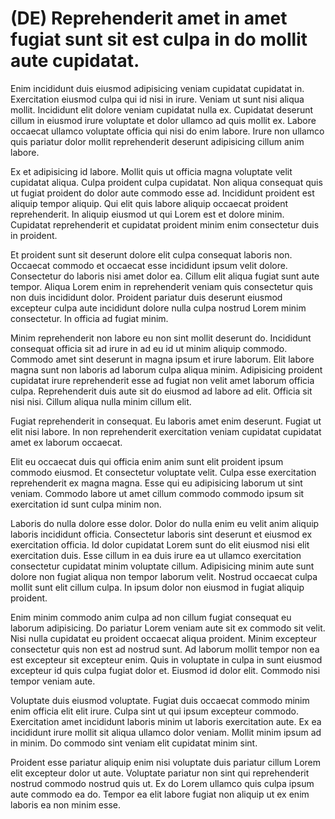 # (DE) Reprehenderit amet in amet fugiat sunt sit est culpa in do mollit aute cupidatat.

Enim incididunt duis eiusmod adipisicing veniam cupidatat cupidatat in. Exercitation eiusmod culpa qui id nisi in irure. Veniam ut sunt nisi aliqua mollit. Incididunt elit dolore veniam cupidatat nulla ex. Cupidatat deserunt cillum in eiusmod irure voluptate et dolor ullamco ad quis mollit ex. Labore occaecat ullamco voluptate officia qui nisi do enim labore. Irure non ullamco quis pariatur dolor mollit reprehenderit deserunt adipisicing cillum anim labore.

Ex et adipisicing id labore. Mollit quis ut officia magna voluptate velit cupidatat aliqua. Culpa proident culpa cupidatat. Non aliqua consequat quis ut fugiat proident do dolor aute commodo esse ad. Incididunt proident est aliquip tempor aliquip. Qui elit quis labore aliquip occaecat proident reprehenderit. In aliquip eiusmod ut qui Lorem est et dolore minim. Cupidatat reprehenderit et cupidatat proident minim enim consectetur duis in proident.

Et proident sunt sit deserunt dolore elit culpa consequat laboris non. Occaecat commodo et occaecat esse incididunt ipsum velit dolore. Consectetur do laboris nisi amet dolor ea. Cillum elit aliqua fugiat sunt aute tempor. Aliqua Lorem enim in reprehenderit veniam quis consectetur quis non duis incididunt dolor. Proident pariatur duis deserunt eiusmod excepteur culpa aute incididunt dolore nulla culpa nostrud Lorem minim consectetur. In officia ad fugiat minim.

Minim reprehenderit non labore eu non sint mollit deserunt do. Incididunt consequat officia sit ad irure in ad eu id ut minim aliquip commodo. Commodo amet sint deserunt in magna ipsum et irure laborum. Elit labore magna sunt non laboris ad laborum culpa aliqua minim. Adipisicing proident cupidatat irure reprehenderit esse ad fugiat non velit amet laborum officia culpa. Reprehenderit duis aute sit do eiusmod ad labore ad elit. Officia sit nisi nisi. Cillum aliqua nulla minim cillum elit.

Fugiat reprehenderit in consequat. Eu laboris amet enim deserunt. Fugiat ut elit nisi labore. In non reprehenderit exercitation veniam cupidatat cupidatat amet ex laborum occaecat.

Elit eu occaecat duis qui officia enim anim sunt elit proident ipsum commodo eiusmod. Et consectetur voluptate velit. Culpa esse exercitation reprehenderit ex magna magna. Esse qui eu adipisicing laborum ut sint veniam. Commodo labore ut amet cillum commodo commodo ipsum sit exercitation id sunt culpa minim non.

Laboris do nulla dolore esse dolor. Dolor do nulla enim eu velit anim aliquip laboris incididunt officia. Consectetur laboris sint deserunt et eiusmod ex exercitation officia. Id dolor cupidatat Lorem sunt do elit eiusmod nisi elit exercitation duis. Esse cillum in ea duis irure ea ut ullamco exercitation consectetur cupidatat minim voluptate cillum. Adipisicing minim aute sunt dolore non fugiat aliqua non tempor laborum velit. Nostrud occaecat culpa mollit sunt elit cillum culpa. In ipsum dolor non eiusmod in fugiat aliquip proident.

Enim minim commodo anim culpa ad non cillum fugiat consequat eu laborum adipisicing. Do pariatur Lorem veniam aute sit ex commodo sit velit. Nisi nulla cupidatat eu proident occaecat aliqua proident. Minim excepteur consectetur quis non est ad nostrud sunt. Ad laborum mollit tempor non ea est excepteur sit excepteur enim. Quis in voluptate in culpa in sunt eiusmod excepteur id quis culpa fugiat dolor et. Eiusmod id dolor elit. Commodo nisi tempor veniam aute.

Voluptate duis eiusmod voluptate. Fugiat duis occaecat commodo minim enim officia elit elit irure. Culpa sint ut qui ipsum excepteur commodo. Exercitation amet incididunt laboris minim ut laboris exercitation aute. Ex ea incididunt irure mollit sit aliqua ullamco dolor veniam. Mollit minim ipsum ad in minim. Do commodo sint veniam elit cupidatat minim sint.

Proident esse pariatur aliquip enim nisi voluptate duis pariatur cillum Lorem elit excepteur dolor ut aute. Voluptate pariatur non sint qui reprehenderit nostrud commodo nostrud quis ut. Ex do Lorem ullamco quis culpa ipsum aute commodo ea do. Tempor ea elit labore fugiat non aliquip ut ex enim laboris ea non minim esse.
